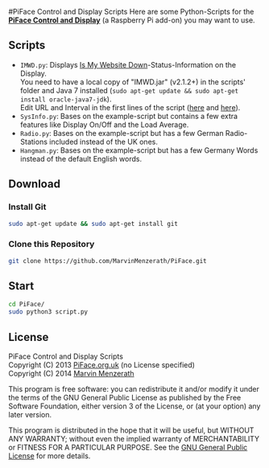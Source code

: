 #PiFace Control and Display Scripts
Here are some Python-Scripts for the [**PiFace Control and Display**](http://www.piface.org.uk/products/piface_control_and_display/) (a Raspberry Pi add-on) you may want to use.

## Scripts
* `IMWD.py`: Displays [Is My Website Down](https://github.com/MarvinMenzerath/IsMyWebsiteDown)-Status-Information on the Display.  
You need to have a local copy of "IMWD.jar" (v2.1.2+) in the scripts' folder and Java 7 installed (`sudo apt-get update && sudo apt-get install oracle-java7-jdk`).  
Edit URL and Interval in the first lines of the script ([here](https://github.com/MarvinMenzerath/PiFace/blob/master/imwd.py#L7) and [here](https://github.com/MarvinMenzerath/PiFace/blob/master/imwd.py#L8)).
* `SysInfo.py`: Bases on the example-script but contains a few extra features like Display On/Off and the Load Average.
* `Radio.py`: Bases on the example-script but has a few German Radio-Stations included instead of the UK ones.
* `Hangman.py`: Bases on the example-script but has a few Germany Words instead of the default English words.

## Download

### Install Git
```bash
sudo apt-get update && sudo apt-get install git
```

### Clone this Repository
```bash
git clone https://github.com/MarvinMenzerath/PiFace.git
```

## Start
```bash
cd PiFace/
sudo python3 script.py
```

## License
PiFace Control and Display Scripts  
Copyright (C) 2013 [PiFace.org.uk](http://www.piface.org.uk/) (no License specified)  
Copyright (C) 2014 [Marvin Menzerath](http://menzerath.eu)

This program is free software: you can redistribute it and/or modify it under the terms of the GNU General Public License as published by the Free Software Foundation, either version 3 of the License, or (at your option) any later version.

This program is distributed in the hope that it will be useful, but WITHOUT ANY WARRANTY; without even the implied warranty of MERCHANTABILITY or FITNESS FOR A PARTICULAR PURPOSE.  See the [GNU General Public License](https://github.com/MarvinMenzerath/PiFace/blob/master/LICENSE) for more details.